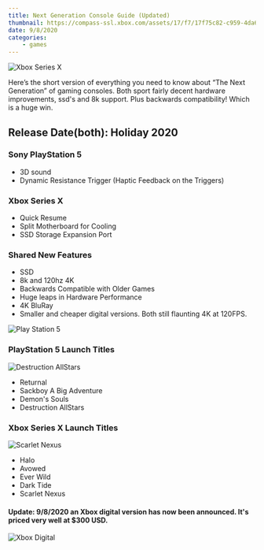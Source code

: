 ```yaml
---
title: Next Generation Console Guide (Updated)
thumbnail: https://compass-ssl.xbox.com/assets/17/f7/17f75c82-c959-4da6-a3ae-0fcedc8d751a.jpg?n=Xbox-Series-X_Image-1084_1920x1080_02.jpg
date: 9/8/2020
categories:
    - games
---
```

![Xbox Series X](https://compass-ssl.xbox.com/assets/17/f7/17f75c82-c959-4da6-a3ae-0fcedc8d751a.jpg?n=Xbox-Series-X_Image-1084_1920x1080_02.jpg)

Here’s the short version of everything you need to know about “The Next Generation” of gaming consoles.  Both sport fairly decent hardware improvements, ssd's and 8k support.  Plus backwards compatibility!  Which is a huge win.

## Release Date(both): Holiday 2020

### Sony PlayStation 5
* 3D sound
* Dynamic Resistance Trigger (Haptic Feedback on the Triggers)

### Xbox Series X
* Quick Resume
* Split Motherboard for Cooling
* SSD Storage Expansion Port

### Shared New Features
* SSD
* 8k and 120hz 4K
* Backwards Compatible with Older Games
* Huge leaps in Hardware Performance
* 4K BluRay
* Smaller and cheaper digital versions.  Both still flaunting 4K at 120FPS.

![Play Station 5](https://asia.playstation.com/content/dam/pscom/hk/latest-news/2020/20200612-ps5/ps5.jpg)

### PlayStation 5 Launch Titles
![Destruction AllStars](https://gmedia.playstation.com/is/image/SIEPDC/ps5-destructionallstars-video-thumb-block-8-en-110620?$1600px$)
* Returnal
* Sackboy A Big Adventure
* Demon's Souls
* Destruction AllStars

### Xbox Series X Launch Titles
![Scarlet Nexus](https://compass-ssl.xbox.com/assets/20/f8/20f86515-0a1c-4705-b65d-3b6cc5c1223d.jpg?n=9081099_Content-Placement-0_9_788x444.jpg)
* Halo
* Avowed
* Ever Wild
* Dark Tide
* Scarlet Nexus

#### Update: 9/8/2020 an Xbox digital version has now been announced.  It's priced very well at $300 USD.

![Xbox Digital](https://andromeda-code-blog-cdn.s3.us-east-2.amazonaws.com/EhX82n1UYAATqsI.jpeg)
